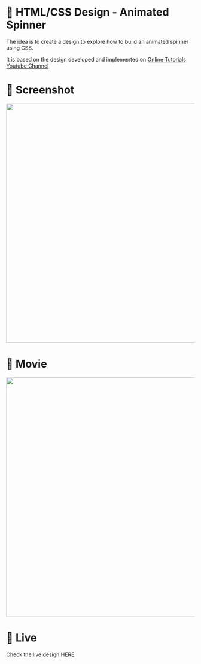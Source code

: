 # 🎨 HTML/CSS Design - Animated Spinner

The idea is to create a design to explore how to build an animated spinner using CSS. 

It is based on the design developed and implemented  on [Online Tutorials Youtube Channel](https://www.youtube.com/watch?v=fvfy-4vQK5M)


# 📸 Screenshot
<img src="https://storage.googleapis.com/rfribeiro-css/animation-01/presentation.png" width="640">


# 🎥 Movie
<img src="https://storage.googleapis.com/rfribeiro-css/animation-01/presentation.gif" width="640">

# 🚀 Live

Check the live design [HERE](https://storage.googleapis.com/rfribeiro-css/animation-01/index.html)
